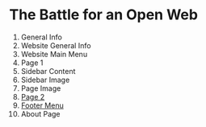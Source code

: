 # The Battle for an Open Web

1. General Info
2. Website General Info
3. Website Main Menu
4. Page 1
5. Sidebar Content
6. Sidebar Image
7. Page Image 
8. [Page 2](https://github.com/kp268/IS601-Homework2/blob/kp268/Page%202/page2.md)
9. [Footer Menu](https://github.com/kp268/IS601-Homework2/blob/kp268/Footer%20Menu/footer.md)
10. About Page